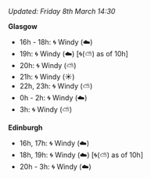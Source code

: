 *Updated: Friday 8th March 14:30*

**Glasgow**

* 16h - 18h: :cyclone: Windy (:cloud:)
* 19h: :cyclone: Windy (:cloud:) [:cyclone:(:partly_sunny:) as of 10h]
* 20h: :cyclone: Windy (:partly_sunny:)
* 21h: :cyclone: Windy (:sunny:)
* 22h, 23h: :cyclone: Windy (:partly_sunny:)
* 0h - 2h: :cyclone: Windy (:cloud:)
* 3h: :cyclone: Windy (:partly_sunny:)

**Edinburgh**

* 16h, 17h: :cyclone: Windy (:cloud:)
* 18h, 19h: :cyclone: Windy (:cloud:) [:cyclone:(:partly_sunny:) as of 10h]
* 20h - 3h: :cyclone: Windy (:cloud:)
